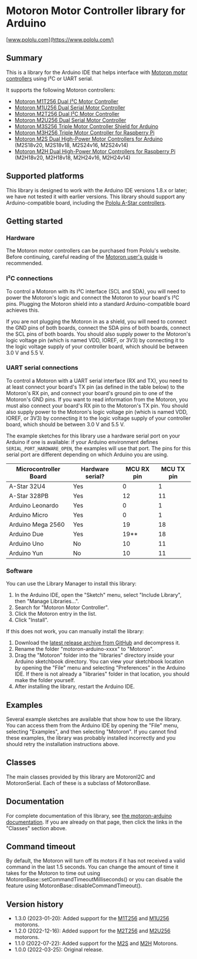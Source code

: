 # Motoron Motor Controller library for Arduino

[www.pololu.com](https://www.pololu.com/)

## Summary

This is a library for the Arduino IDE that helps interface with
[Motoron motor controllers][motoron] using I&sup2;C or UART serial.

It supports the following Motoron controllers:

- [Motoron M1T256 Dual I&sup2;C Motor Controller][M1T256]
- [Motoron M1U256 Dual Serial Motor Controller][M1U256]
- [Motoron M2T256 Dual I&sup2;C Motor Controller][M2T256]
- [Motoron M2U256 Dual Serial Motor Controller][M2U256]
- [Motoron M3S256 Triple Motor Controller Shield for Arduino][M3S256]
- [Motoron M3H256 Triple Motor Controller for Raspberry Pi][M3H256]
- [Motoron M2S Dual High-Power Motor Controllers for Arduino][M2S] (M2S18v20, M2S18v18, M2S24v16, M2S24v14)
- [Motoron M2H Dual High-Power Motor Controllers for Raspberry Pi][M2H] (M2H18v20, M2H18v18, M2H24v16, M2H24v14)

## Supported platforms

This library is designed to work with the Arduino IDE versions 1.8.x or later;
we have not tested it with earlier versions.  This library should support any
Arduino-compatible board, including the [Pololu A-Star controllers][a-star].

## Getting started

### Hardware

The Motoron motor controllers can be purchased from Pololu's website.
Before continuing, careful reading of the [Motoron user's guide][guide]
is recommended.

### I&sup2;C connections

To control a Motoron with its I&sup2;C interface (SCL and SDA),
you will need to power the Motoron's logic and connect the Motoron
to your board's I&sup2;C pins.
Plugging the Motoron shield into a standard Arduino-compatible board achieves
this.

If you are not plugging the Motoron in as a shield, you will need to connect
the GND pins of both boards, connect the SDA pins of both boards, connect
the SCL pins of both boards.
You should also supply power to the Motoron's logic voltage pin (which is named
VDD, IOREF, or 3V3) by connecting it to the logic voltage supply of your
controller board, which should be between 3.0&nbsp;V and 5.5&nbsp;V.

### UART serial connections

To control a Motoron with a UART serial interface (RX and TX), you need to
at least connect your board's TX pin (as defined in the table below) to the
Motoron's RX pin, and connect your board's ground pin to one of the Motoron's
GND pins.  If you want to read information from the Motoron, you must also
connect your board's RX pin to the Motoron's TX pin.
You should also supply power to the Motoron's logic voltage pin (which is named
VDD, IOREF, or 3V3) by connecting it to the logic voltage supply of your
controller board, which should be between 3.0&nbsp;V and 5.5&nbsp;V.

The example sketches for this library use a hardware serial port on your Arduino
if one is available: if your Arduino environment defines
`SERIAL_PORT_HARDWARE_OPEN`, the examples will use that port.  The pins for this
serial port are different depending on which Arduino you are using.

| Microcontroller Board | Hardware serial? | MCU RX pin | MCU TX pin |
|-----------------------|------------------|------------|------------|
| A-Star 32U4           |        Yes       |      0     |      1     |
| A-Star 328PB          |        Yes       |     12     |     11     |
| Arduino Leonardo      |        Yes       |      0     |      1     |
| Arduino Micro         |        Yes       |      0     |      1     |
| Arduino Mega 2560     |        Yes       |     19     |     18     |
| Arduino Due           |        Yes       |     19**   |     18     |
| Arduino Uno           |        No        |     10     |     11     |
| Arduino Yun           |        No        |     10     |     11     |


### Software

You can use the Library Manager to install this library:

1. In the Arduino IDE, open the "Sketch" menu, select "Include Library", then
   "Manage Libraries...".
2. Search for "Motoron Motor Controller".
3. Click the Motoron entry in the list.
4. Click "Install".

If this does not work, you can manually install the library:

1. Download the [latest release archive from GitHub][releases]
   and decompress it.
2. Rename the folder "motoron-arduino-xxxx" to "Motoron".
3. Drag the "Motoron" folder into the "libraries" directory inside your
   Arduino sketchbook directory. You can view your sketchbook location by
   opening the "File" menu and selecting "Preferences" in the Arduino IDE. If
   there is not already a "libraries" folder in that location, you should make
   the folder yourself.
4. After installing the library, restart the Arduino IDE.

## Examples

Several example sketches are available that show how to use the library. You can
access them from the Arduino IDE by opening the "File" menu, selecting
"Examples", and then selecting "Motoron". If you cannot find these
examples, the library was probably installed incorrectly and you should retry
the installation instructions above.

## Classes

The main classes provided by this library are MotoronI2C and MotoronSerial.
Each of these is a subclass of MotoronBase.

## Documentation

For complete documentation of this library, see
[the motoron-arduino documentation][doc].
If you are already on that page, then click the links in the "Classes" section above.

## Command timeout

By default, the Motoron will turn off its motors if it has not received a valid
command in the last 1.5 seconds.  You can change the amount of time it
takes for the Motoron to time out using MotoronBase::setCommandTimeoutMilliseconds()
or you can disable the feature using MotoronBase::disableCommandTimeout().

## Version history

* 1.3.0 (2023-01-20): Added support for the [M1T256] and [M1U256] motorons.
* 1.2.0 (2022-12-16): Added support for the [M2T256] and [M2U256] motorons.
* 1.1.0 (2022-07-22): Added support for the [M2S] and [M2H] Motorons.
* 1.0.0 (2022-03-25): Original release.

[motoron]: https://pololu.com/motoron
[M1T256]: https://www.pololu.com/product/5061
[M1U256]: https://www.pololu.com/product/5063
[M2T256]: https://www.pololu.com/product/5065
[M2U256]: https://www.pololu.com/product/5067
[M3S256]: https://www.pololu.com/category/290
[M3H256]: https://www.pololu.com/category/292
[M2S]: https://www.pololu.com/category/291
[M2H]: https://www.pololu.com/category/293
[a-star]: https://www.pololu.com/a-star
[releases]: https://github.com/pololu/motoron-arduino/releases
[doc]: https://pololu.github.io/motoron-arduino/
[guide]: https://www.pololu.com/docs/0J84
[ide]: https://www.arduino.cc/en/Main/Software
